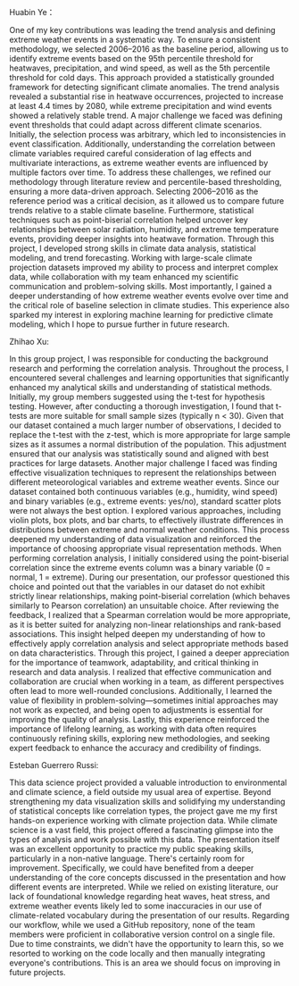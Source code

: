 Huabin Ye：

One of my key contributions was leading the trend analysis and defining extreme weather events in a systematic way. To ensure a consistent methodology, we selected 2006–2016 as the baseline period, allowing us to identify extreme events based on the 95th percentile threshold for heatwaves, precipitation, and wind speed, as well as the 5th percentile threshold for cold days. This approach provided a statistically grounded framework for detecting significant climate anomalies. The trend analysis revealed a substantial rise in heatwave occurrences, projected to increase at least 4.4 times by 2080, while extreme precipitation and wind events showed a relatively stable trend.
A major challenge we faced was defining event thresholds that could adapt across different climate scenarios. Initially, the selection process was arbitrary, which led to inconsistencies in event classification. Additionally, understanding the correlation between climate variables required careful consideration of lag effects and multivariate interactions, as extreme weather events are influenced by multiple factors over time.
To address these challenges, we refined our methodology through literature review and percentile-based thresholding, ensuring a more data-driven approach. Selecting 2006–2016 as the reference period was a critical decision, as it allowed us to compare future trends relative to a stable climate baseline. Furthermore, statistical techniques such as point-biserial correlation helped uncover key relationships between solar radiation, humidity, and extreme temperature events, providing deeper insights into heatwave formation.
Through this project, I developed strong skills in climate data analysis, statistical modeling, and trend forecasting. Working with large-scale climate projection datasets improved my ability to process and interpret complex data, while collaboration with my team enhanced my scientific communication and problem-solving skills. Most importantly, I gained a deeper understanding of how extreme weather events evolve over time and the critical role of baseline selection in climate studies. This experience also sparked my interest in exploring machine learning for predictive climate modeling, which I hope to pursue further in future research.

Zhihao Xu:

In this group project, I was responsible for conducting the background research and performing the correlation analysis. Throughout the process, I encountered several challenges and learning opportunities that significantly enhanced my analytical skills and understanding of statistical methods.
Initially, my group members suggested using the t-test for hypothesis testing. However, after conducting a thorough investigation, I found that t-tests are more suitable for small sample sizes (typically n < 30). Given that our dataset contained a much larger number of observations, I decided to replace the t-test with the z-test, which is more appropriate for large sample sizes as it assumes a normal distribution of the population. This adjustment ensured that our analysis was statistically sound and aligned with best practices for large datasets.
Another major challenge I faced was finding effective visualization techniques to represent the relationships between different meteorological variables and extreme weather events. Since our dataset contained both continuous variables (e.g., humidity, wind speed) and binary variables (e.g., extreme events: yes/no), standard scatter plots were not always the best option. I explored various approaches, including violin plots, box plots, and bar charts, to effectively illustrate differences in distributions between extreme and normal weather conditions. This process deepened my understanding of data visualization and reinforced the importance of choosing appropriate visual representation methods.
When performing correlation analysis, I initially considered using the point-biserial correlation since the extreme events column was a binary variable (0 = normal, 1 = extreme). During our presentation, our professor questioned this choice and pointed out that the variables in our dataset do not exhibit strictly linear relationships, making point-biserial correlation (which behaves similarly to Pearson correlation) an unsuitable choice. After reviewing the feedback, I realized that a Spearman correlation would be more appropriate, as it is better suited for analyzing non-linear relationships and rank-based associations. This insight helped deepen my understanding of how to effectively apply correlation analysis and select appropriate methods based on data characteristics.
Through this project, I gained a deeper appreciation for the importance of teamwork, adaptability, and critical thinking in research and data analysis. I realized that effective communication and collaboration are crucial when working in a team, as different perspectives often lead to more well-rounded conclusions. Additionally, I learned the value of flexibility in problem-solving—sometimes initial approaches may not work as expected, and being open to adjustments is essential for improving the quality of analysis. Lastly, this experience reinforced the importance of lifelong learning, as working with data often requires continuously refining skills, exploring new methodologies, and seeking expert feedback to enhance the accuracy and credibility of findings.


Esteban Guerrero Russi:

This data science project provided a valuable introduction to environmental and climate science, a field outside my usual area of expertise. 
Beyond strengthening my data visualization skills and solidifying my understanding of statistical concepts like correlation types, the project gave me my first hands-on experience working with climate projection data. While climate science is a vast field, this project offered a fascinating glimpse into the types of analysis and work possible with this data.
The presentation itself was an excellent opportunity to practice my public speaking skills, particularly in a non-native language.
There's certainly room for improvement. Specifically, we could have benefited from a deeper understanding of the core concepts discussed in the presentation and how different events are interpreted.
While we relied on existing literature, our lack of foundational knowledge regarding heat waves, heat stress, and extreme weather events likely led to some inaccuracies in our use of climate-related vocabulary during the presentation of our results.
Regarding our workflow, while we used a GitHub repository, none of the team members were proficient in collaborative version control on a single file. 
Due to time constraints, we didn't have the opportunity to learn this, so we resorted to working on the code locally and then manually integrating everyone's contributions. This is an area we should focus on improving in future projects.
